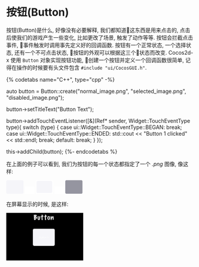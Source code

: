 # 按钮(Button)

按钮(Button)是什么, 好像没有必要解释, 我们都知道这东西是用来点击的, 点击后使我们的游戏产生一些变化, 比如更改了场景, 触发了动作等等. 按钮会拦截点击事件, 事件触发时调用事先定义好的回调函数. 按钮有一个正常状态, 一个选择状态, 还有一个不可点击状态, 按钮的外观可以根据这三个状态而改变. Cocos2d-x 使用 `Button` 对象实现按钮功能, 创建一个按钮并定义一个回调函数很简单, 记得在操作的时候要有头文件包含 `#include "ui/CocosGUI.h"`.

{% codetabs name="C++", type="cpp" -%}

auto button = Button::create("normal_image.png", "selected_image.png", "disabled_image.png");

button->setTitleText("Button Text");

button->addTouchEventListener([&](Ref* sender, Widget::TouchEventType type){
        switch (type)
        {
                case ui::Widget::TouchEventType::BEGAN:
                        break;
                case ui::Widget::TouchEventType::ENDED:
                        std::cout << "Button 1 clicked" << std::endl;
                        break;
                default:
                        break;
        }
});

this->addChild(button);
{%- endcodetabs %}

在上面的例子可以看到, 我们为按钮的每一个状态都指定了一个 _.png_ 图像, 像这样:

![](../../en/ui_components/ui_components-img/Button_Normal.png "") ![](../../en/basic_concepts/basic_concepts-img/smallSpacer.png "") ![](../../en/ui_components/ui_components-img/Button_Press.png "") ![](../../en/basic_concepts/basic_concepts-img/smallSpacer.png "")
![](../../en/ui_components/ui_components-img/Button_Disable.png "")

在屏幕显示的时候, 是这样:

![](ui_components-img/Button_example.png "")
